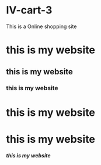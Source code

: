 # IV-cart-3
This is a Online shopping site
<h1> this is my website</h1>
<h2> this is my website</h2>
<h3> this is my website</h3>
<h1> this is my website</h1>
<h1> this is my website</h1>
<h5> this is my website</h5>

